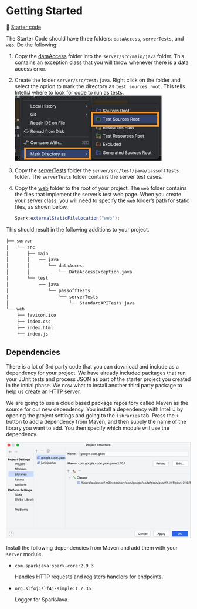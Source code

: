 # Getting Started

📁 [Starter code](starter-code)

The Starter Code should have three folders: `dataAccess`, `serverTests`, and `web`. Do the following:

1. Copy the [dataAccess](starter-code/dataAccess/) folder into the `server/src/main/java` folder. This contains an exception class that you will throw whenever there is a data access error.
1. Create the folder `server/src/test/java`. Right click on the folder and select the option to mark the directory as `test sources root`. This tells IntelliJ where to look for code to run as tests.
    ![mark test root](mark-test-root.png)
1. Copy the [serverTests](starter-code/serverTests/) folder the `server/src/test/java/passoffTests` folder. The `serverTests` folder contains the server test cases.
1. Copy the [web](starter-code/web/) folder to the root of your project. The `web` folder contains the files that implement the server’s test web page. When you create your server class, you will need to specify the `web` folder’s path for static files, as shown below.

   ```java
   Spark.externalStaticFileLocation("web");
   ```

This should result in the following additions to your project.

```txt
├── server
│   └── src
│       ├── main
│       │   └── java
│       │       └── dataAccess
│       │           └── DataAccessException.java
│       └── test
│           └── java
│               └── passoffTests
│                   └── serverTests
│                       └── StandardAPITests.java
└── web
    ├── favicon.ico
    ├── index.css
    ├── index.html
    └── index.js
```

## Dependencies

There is a lot of 3rd party code that you can download and include as a dependency for your project. We have already included packages that run your JUnit tests and process JSON  as part of the starter project you created in the initial phase. We now what to install another third party package to  help us create an HTTP server.

We are going to use a cloud based package repository called Maven as the source for our new dependency. You install a dependency with IntelliJ by opening the project settings and going to the `libraries` tab. Press the `+` button to add a dependency from Maven, and then supply the name of the library you want to add. You then specify which module will use the dependency.

![Install dependency](install-dependency.gif)

Install the following dependencies from Maven and add them with your `server` module. 


- `com.sparkjava:spark-core:2.9.3`

    Handles HTTP requests and registers handlers for endpoints.

- `org.slf4j:slf4j-simple:1.7.36`

    Logger for SparkJava.


